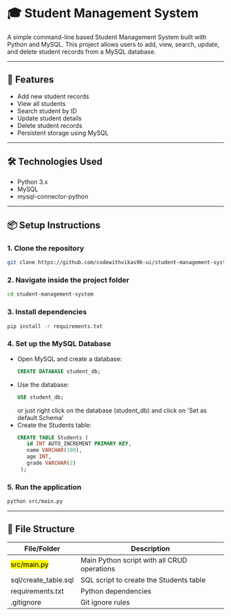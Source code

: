 
# 🎓 Student Management System

A simple command-line based Student Management System built with Python and MySQL. This project allows users to add, view, search, update, and delete student records from a MySQL database.

---

## 🚀 Features

- Add new student records
- View all students
- Search student by ID
- Update student details
- Delete student records
- Persistent storage using MySQL

---

## 🛠️ Technologies Used

- Python 3.x
- MySQL
- mysql-connector-python

---

## 📦 Setup Instructions

### 1. Clone the repository

```bash
git clone https://github.com/codewithvikas96-ui/student-management-system.git
```
### 2. Navigate inside the project folder
```bash
cd student-management-system
```
### 3. Install dependencies
```bash
pip install -r requirements.txt
```

### 4. Set up the MySQL Database
 - Open MySQL and create a database:
   ```sql
   CREATE DATABASE student_db;
   ```
 - Use the database:
   ```sql
   USE student_db;
   ```
   or just right click on the database (student_db) and click on 'Set as default Schema'
 - Create the Students table:
   ```sql
   CREATE TABLE Students (
      id INT AUTO_INCREMENT PRIMARY KEY,
      name VARCHAR(100),
      age INT,
      grade VARCHAR(2)
    );
   ```
### 5. Run the application
```bash
python src/main.py
```

---
## 📂 File Structure

| File/Folder | Description |
|-------------|---------------------------------------------|
| <mark>src/main.py</mark> | Main Python script with all CRUD operations |
| sql/create_table.sql	| SQL script to create the Students table |
| requirements.txt |	Python dependencies |
| .gitignore |	Git ignore rules |
